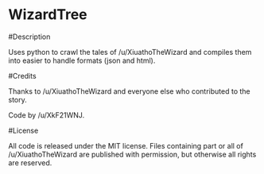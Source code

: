 # WizardTree

#Description

Uses python to crawl the tales of /u/XiuathoTheWizard and compiles them into easier to handle formats (json and html). 

#Credits

Thanks to /u/XiuathoTheWizard and everyone else who contributed to the story.

Code by /u/XkF21WNJ.

#License

All code is released under the MIT license. Files containing part or all of /u/XiuathoTheWizard are published with permission, but otherwise all rights are reserved.
